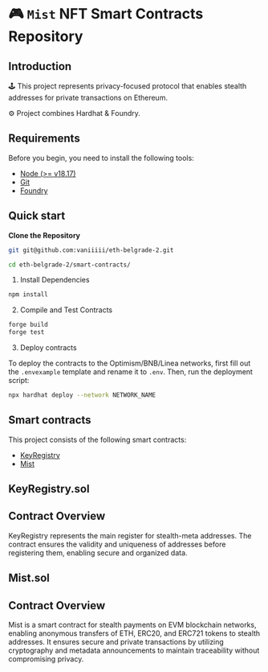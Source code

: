 # 🎮 `Mist` NFT Smart Contracts Repository

## Introduction

🕹️ This project represents privacy-focused protocol that enables stealth addresses for private transactions on Ethereum.

⚙️ Project combines Hardhat & Foundry.

## Requirements

Before you begin, you need to install the following tools:

- [Node (>= v18.17)](https://nodejs.org/en/download/)
- [Git](https://git-scm.com/downloads)
- [Foundry](https://book.getfoundry.sh/getting-started/installation)

## Quick start

**Clone the Repository**

```bash
git git@github.com:vaniiiii/eth-belgrade-2.git

cd eth-belgrade-2/smart-contracts/
```

1. Install Dependencies

```bash
npm install
```

2. Compile and Test Contracts

```bash
forge build
forge test
```

3. Deploy contracts

To deploy the contracts to the Optimism/BNB/Linea networks, first fill out the `.envexample` template and rename it to `.env`. Then, run the deployment script:

```bash
npx hardhat deploy --network NETWORK_NAME
```

## Smart contracts

This project consists of the following smart contracts:

- [KeyRegistry](./contracts/KeyRegistry.sol)
- [Mist](./contracts/Mist.sol)

## KeyRegistry.sol

## Contract Overview

KeyRegistry represents the main register for stealth-meta addresses. The contract ensures the validity and uniqueness of addresses before registering them, enabling secure and organized data.

## Mist.sol

## Contract Overview

Mist is a smart contract for stealth payments on EVM blockchain networks, enabling anonymous transfers of ETH, ERC20, and ERC721 tokens to stealth addresses. It ensures secure and private transactions by utilizing cryptography and metadata announcements to maintain traceability without compromising privacy.

